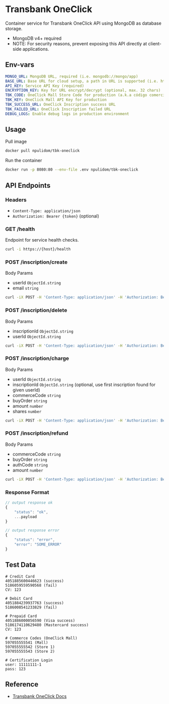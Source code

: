 # Transbank OneClick

Container service for Transbank OneClick API using MongoDB as database storage.

- MongoDB v4+ required
- NOTE: For security reasons, prevent exposing this API directly at client-side applications.

## Env-vars

```yml
MONGO_URL: MongoDB URL, required (i.e. mongodb://mongo/app)
BASE_URL: Base URL for cloud setup, a path in URL is supported (i.e. https://myservices.com/tbk-oneclick/)
API_KEY: Service API Key (required)
ENCRYPTION_KEY: Key for URL encrypt/decrypt (optional, max. 32 chars)
TBK_CODE: OneClick Mall Store Code for production (a.k.a código comercio)
TBK_KEY: OneClick Mall API Key for production
TBK_SUCCESS_URL: OneClick Inscription success URL
TBK_FAILED_URL: OneClick Inscription failed URL
DEBUG_LOGS: Enable debug logs in production environment
```

## Usage

Pull image

```bash
docker pull npulidom/tbk-oneclick
```

Run the container

```bash
docker run -p 8080:80 --env-file .env npulidom/tbk-oneclick
```

## API Endpoints

### Headers

- `Content-Type: application/json`
- `Authorization: Bearer {token}` (optional)

### GET /health

Endpoint for service health checks.

```bash
curl -i https://{host}/health
```

### POST /inscription/create

Body Params

- userId `ObjectId.string`
- email `string`

```bash
curl -iX POST -H 'Content-Type: application/json' -H 'Authorization: Bearer {API-KEY}' -d '{ "userId": "6517213dd708e471d4f1cc46", "email": "john@doe.com" }' {BASE_URL}/inscription/create
```

### POST /inscription/delete

Body Params

- inscriptionId `ObjectId.string`
- userId `ObjectId.string`

```bash
curl -iX POST -H 'Content-Type: application/json' -H 'Authorization: Bearer {API-KEY}' -d '{ "userId": "6517213dd708e471d4f1cc46", "inscriptionId": "651749a3ab79729b9f5effad" }' {BASE_URL}/inscription/delete
```

### POST /inscription/charge

Body Params

- userId `ObjectId.string`
- inscriptionId `ObjectId.string` (optional, use first inscription found for given userId)
- commerceCode `string`
- buyOrder `string`
- amount `number`
- shares `number`

```bash
curl -iX POST -H 'Content-Type: application/json' -H 'Authorization: Bearer {API-KEY}' -d '{ "userId": "6517213dd708e471d4f1cc46", "inscriptionId": "651749a3ab79729b9f5effad", "commerceCode": "597055555542", "buyOrder": "12345678", "amount": 1000, "shares": 0 }' {BASE_URL}/inscription/charge
```

### POST /inscription/refund

Body Params

- commerceCode `string`
- buyOrder `string`
- authCode `string`
- amount `number`

```bash
curl -iX POST -H 'Content-Type: application/json' -H 'Authorization: Bearer {API-KEY}' -d '{ "commerceCode": "597055555542", "buyOrder": "12345678", "authCode": "123456", "amount": 800 }' {BASE_URL}/inscription/refund
```

### Response Format

```javascript
// output response ok
{
    "status": "ok",
    ...payload
}

// output response error
{
    "status": "error",
    "error": "SOME_ERROR"
}
```

## Test Data

```text
# Credit Card
4051885600446623 (success)
5186059559590568 (fail)
CV: 123

# Debit Card
4051884239937763 (success)
5186008541233829 (fail)

# Prepaid Card
4051886000056590 (Visa success)
5186174110629480 (Mastercard success)
CV: 123

# Commerce Codes (OneClick Mall)
597055555541 (Mall)
597055555542 (Store 1)
597055555543 (Store 2)

# Certification Login
user: 11111111-1
pass: 123
```

## Reference

- [Transbank OneClick Docs](https://www.transbankdevelopers.cl/documentacion/oneclick)
